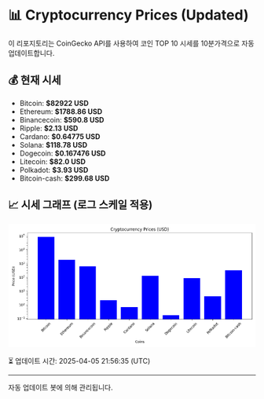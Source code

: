 
# 📊 Cryptocurrency Prices (Updated)

이 리포지토리는 CoinGecko API를 사용하여 코인 TOP 10 시세를 10분가격으로 자동 업데이트합니다.

## 💰 현재 시세
- Bitcoin: **$82922 USD**
- Ethereum: **$1788.86 USD**
- Binancecoin: **$590.8 USD**
- Ripple: **$2.13 USD**
- Cardano: **$0.64775 USD**
- Solana: **$118.78 USD**
- Dogecoin: **$0.167476 USD**
- Litecoin: **$82.0 USD**
- Polkadot: **$3.93 USD**
- Bitcoin-cash: **$299.68 USD**

## 📈 시세 그래프 (로그 스케일 적용)
![Crypto Prices](crypto_prices.png)

⏳ 업데이트 시간: 2025-04-05 21:56:35 (UTC)

---
자동 업데이트 봇에 의해 관리됩니다.
